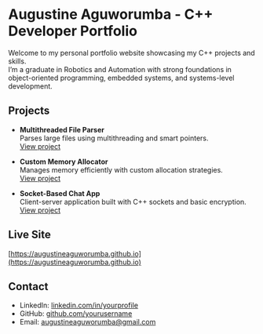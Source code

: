 # Augustine Aguworumba - C++ Developer Portfolio

Welcome to my personal portfolio website showcasing my C++ projects and skills.  
I’m a graduate in Robotics and Automation with strong foundations in object-oriented programming, embedded systems, and systems-level development.

## Projects

- **Multithreaded File Parser**  
  Parses large files using multithreading and smart pointers.  
  [View project](https://github.com/yourusername/file-parser)

- **Custom Memory Allocator**  
  Manages memory efficiently with custom allocation strategies.  
  [View project](https://github.com/yourusername/memory-allocator)

- **Socket-Based Chat App**  
  Client-server application built with C++ sockets and basic encryption.  
  [View project](https://github.com/yourusername/chat-app)

## Live Site  
[https://augustineaguworumba.github.io](https://augustineaguworumba.github.io)

## Contact  
- LinkedIn: [linkedin.com/in/yourprofile](https://linkedin.com/in/augustine-aguworumba)  
- GitHub: [github.com/yourusername](https://github.com/augustineaguworumba)  
- Email: augustineaguworumba@gmail.com


